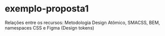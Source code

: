 # exemplo-proposta1
Relações entre os recursos:  Metodologia Design Atômico, SMACSS, BEM, namespaces CSS e Figma (Design tokens)
